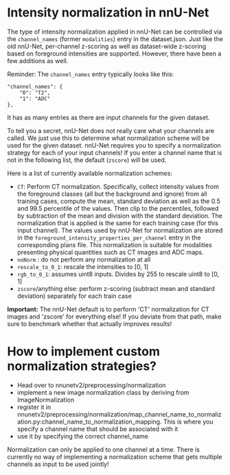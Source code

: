 # Intensity normalization in nnU-Net 

The type of intensity normalization applied in nnU-Net can be controlled via the `channel_names` (former `modalities`)
entry in the dataset.json. Just like the old nnU-Net, per-channel z-scoring as well as dataset-wide z-scoring based on 
foreground intensities are supported. However, there have been a few additions as well.

Reminder: The `channel_names` entry typically looks like this: 

    "channel_names": {
        "0": "T2",
        "1": "ADC"
    },

It has as many entries as there are input channels for the given dataset.

To tell you a secret, nnU-Net does not really care what your channels are called. We just use this to determine what normalization
scheme will be used for the given dataset. nnU-Net requires you to specify a normalization strategy for each of your input channels! 
If you enter a channel name that is not in the following list, the default (`zscore`) will be used.

Here is a list of currently available normalization schemes:

- `CT`: Perform CT normalization. Specifically, collect intensity values from the foreground classes (all but the 
background and ignore) from all training cases, compute the mean, standard deviation as well as the 0.5 and 
99.5 percentile of the values. Then clip to the percentiles, followed by subtraction of the mean and division with the 
standard deviation. The normalization that is applied is the same for each training case (for this input channel).
The values used by nnU-Net for normalization are stored in the `foreground_intensity_properties_per_channel` entry in the 
corresponding plans file. This normalization is suitable for modalities presenting physical quantities such as CT 
images and ADC maps.
- `noNorm` : do not perform any normalization at all
- `rescale_to_0_1`: rescale the intensities to [0, 1]
- `rgb_to_0_1`: assumes uint8 inputs. Divides by 255 to rescale uint8 to [0, 1]
- `zscore`/anything else: perform z-scoring (subtract mean and standard deviation) separately for each train case

**Important:** The nnU-Net default is to perform 'CT' normalization for CT images and 'zscore' for everything else! If 
you deviate from that path, make sure to benchmark whether that actually improves results! 

# How to implement custom normalization strategies?
- Head over to nnunetv2/preprocessing/normalization
- implement a new image normalization class by deriving from ImageNormalization
- register it in nnunetv2/preprocessing/normalization/map_channel_name_to_normalization.py:channel_name_to_normalization_mapping. 
This is where you specify a channel name that should be associated with it
- use it by specifying the correct channel_name

Normalization can only be applied to one channel at a time. There is currently no way of implementing a normalization scheme 
that gets multiple channels as input to be used jointly!
